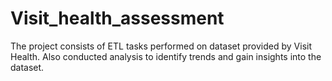 # Visit_health_assessment
The project consists of ETL tasks performed on dataset provided by Visit Health. Also conducted analysis to identify trends and gain insights into the dataset.
